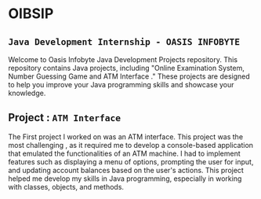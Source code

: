 # OIBSIP
## `Java Development Internship - OASIS INFOBYTE`

Welcome to Oasis Infobyte Java Development Projects repository. This repository contains Java projects, including "Online Examination System, Number Guessing Game and ATM Interface ." These projects are designed to help you improve your Java programming skills and showcase your knowledge.


## Project : `ATM Interface`
The First project  I worked on was an ATM interface. This project was the most challenging , as it required me to develop a console-based application that emulated the functionalities of an ATM machine.
I had to implement features such as displaying a menu of options, prompting the user for input, and updating account balances based on the user's actions. This project helped me develop my skills in Java programming, especially in working with classes, objects, and methods.
